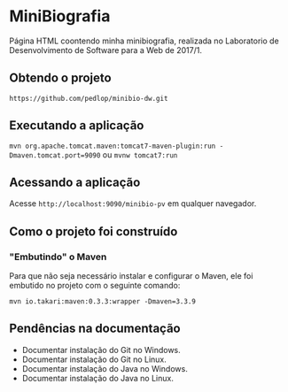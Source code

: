 # MiniBiografia
Página HTML coontendo minha minibiografia, realizada no Laboratorio de Desenvolvimento de Software para a Web de 2017/1.

## Obtendo o projeto

`https://github.com/pedlop/minibio-dw.git`

## Executando a aplicação

`mvn org.apache.tomcat.maven:tomcat7-maven-plugin:run -Dmaven.tomcat.port=9090` ou `mvnw tomcat7:run`

## Acessando a aplicação

Acesse `http://localhost:9090/minibio-pv` em qualquer navegador.

## Como o projeto foi construído

### "Embutindo" o Maven

Para que não seja necessário instalar e configurar o Maven, ele foi embutido no projeto com o seguinte comando:

`mvn io.takari:maven:0.3.3:wrapper -Dmaven=3.3.9`

## Pendências na documentação

* Documentar instalação do Git no Windows.
* Documentar instalação do Git no Linux.
* Documentar instalação do Java no Windows.
* Documentar instalação do Java no Linux.
